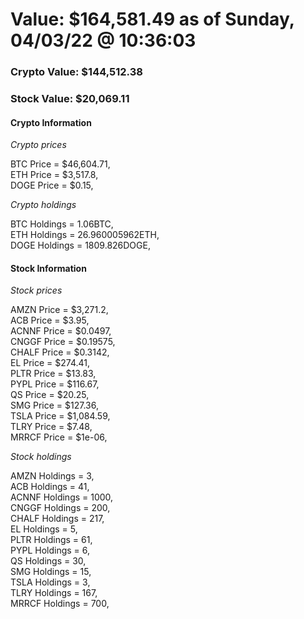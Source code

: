 # Value: $164,581.49 as of Sunday, 04/03/22 @ 10:36:03 

### Crypto Value: $144,512.38

### Stock Value: $20,069.11

#### Crypto Information 
*Crypto prices* 

BTC Price = $46,604.71,  
ETH Price = $3,517.8,  
DOGE Price = $0.15,  


*Crypto holdings* 

BTC Holdings = 1.06BTC,  
ETH Holdings = 26.960005962ETH,  
DOGE Holdings = 1809.826DOGE,  


#### Stock Information 

*Stock prices* 

AMZN Price = $3,271.2,  
ACB Price = $3.95,  
ACNNF Price = $0.0497,  
CNGGF Price = $0.19575,  
CHALF Price = $0.3142,  
EL Price = $274.41,  
PLTR Price = $13.83,  
PYPL Price = $116.67,  
QS Price = $20.25,  
SMG Price = $127.36,  
TSLA Price = $1,084.59,  
TLRY Price = $7.48,  
MRRCF Price = $1e-06,  


*Stock holdings* 

AMZN Holdings = 3,  
ACB Holdings = 41,  
ACNNF Holdings = 1000,  
CNGGF Holdings = 200,  
CHALF Holdings = 217,  
EL Holdings = 5,  
PLTR Holdings = 61,  
PYPL Holdings = 6,  
QS Holdings = 30,  
SMG Holdings = 15,  
TSLA Holdings = 3,  
TLRY Holdings = 167,  
MRRCF Holdings = 700,  


